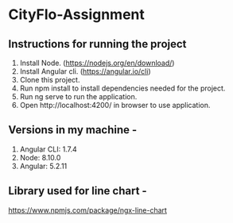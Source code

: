 # CityFlo-Assignment

## Instructions for running the project
1. Install Node. (https://nodejs.org/en/download/)
2. Install Angular cli. (https://angular.io/cli)
3. Clone this project.
4. Run npm install to install dependencies needed for the project.
5. Run ng serve to run the application.
6. Open http://localhost:4200/ in browser to use application.

## Versions in my machine -
1. Angular CLI: 1.7.4
2. Node: 8.10.0
3. Angular: 5.2.11

## Library used for line chart -
https://www.npmjs.com/package/ngx-line-chart

